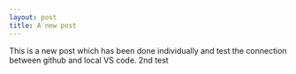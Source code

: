```yaml
---
layout: post
title: A new post
---
```


This is a new post which has been done individually and test the connection between github and local VS code.
2nd test
